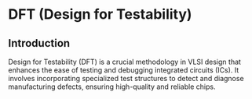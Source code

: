 # DFT (Design for Testability)

## Introduction
Design for Testability (DFT) is a crucial methodology in VLSI design that enhances the ease of testing and debugging integrated circuits (ICs). It involves incorporating specialized test structures to detect and diagnose manufacturing defects, ensuring high-quality and reliable chips.
